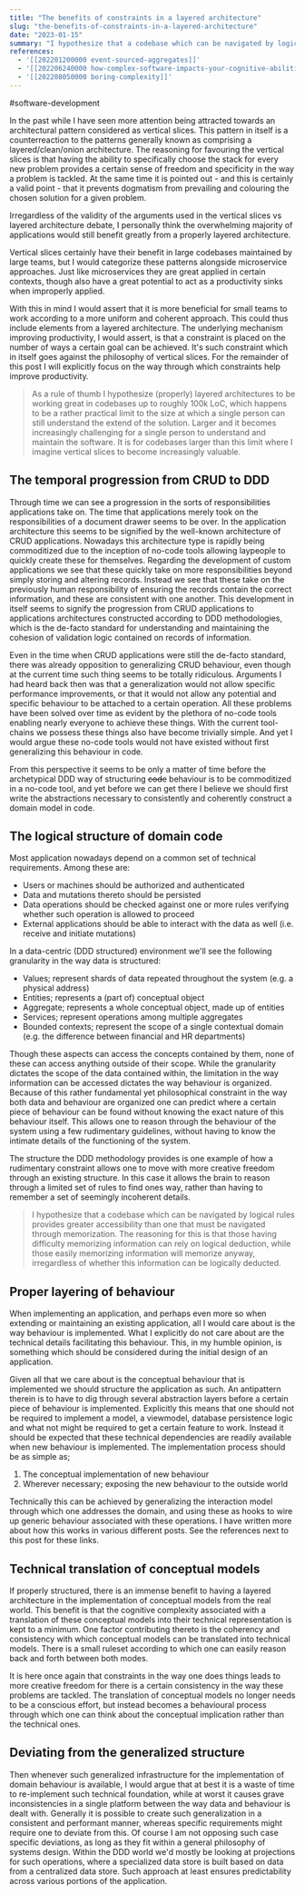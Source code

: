 ```yaml
---
title: "The benefits of constraints in a layered architecture"
slug: "the-benefits-of-constraints-in-a-layered-architecture"
date: "2023-01-15"
summary: "I hypothesize that a codebase which can be navigated by logical rules provides greater accessibility than one that must be navigated through memorization. This is one of the reasons why small teams could benefit from a layered architecture."
references: 
  - '[[202201200000 event-sourced-aggregates]]'
  - '[[202206240000 how-complex-software-impacts-your-cognitive-abilities]]'
  - '[[202208050000 boring-complexity]]'
---
```


#software-development

In the past while I have seen more attention being attracted towards an architectural pattern considered as vertical slices. This pattern in itself is a counterreaction to the patterns generally known as comprising a layered/clean/onion architecture. The reasoning for favouring the vertical slices is that having the ability to specifically choose the stack for every new problem provides a certain sense of freedom and specificity in the way a problem is tackled. At the same time it is pointed out - and this is certainly a valid point - that it prevents dogmatism from prevailing and colouring the chosen solution for a given problem.

Irregardless of the validity of the arguments used in the vertical slices vs layered architecture debate, I personally think the overwhelming majority of applications would still benefit greatly from a properly layered architecture.

Vertical slices certainly have their benefit in large codebases maintained by large teams, but I would categorize these patterns alongside microservice approaches. Just like microservices they are great applied in certain contexts, though also have a great potential to act as a productivity sinks when improperly applied.

With this in mind I would assert that it is more beneficial for small teams to work according to a more uniform and coherent approach. This could thus include elements from a layered architecture. The underlying mechanism improving productivity, I would assert, is that a constraint is placed on the number of ways a certain goal can be achieved. It's such constraint which in itself goes against the philosophy of vertical slices. For the remainder of this post I will explicitly focus on the way through which constraints help improve productivity.

> As a rule of thumb I hypothesize (properly) layered architectures to be working great in codebases up to roughly 100k LoC, which happens to be a rather practical limit to the size at which a single person can still understand the extend of the solution. Larger and it becomes increasingly challenging for a single person to understand and maintain the software. It is for codebases larger than this limit where I imagine vertical slices to become increasingly valuable.  

## The temporal progression from CRUD to DDD
Through time we can see a progression in the sorts of responsibilities applications take on. The time that applications merely took on the responsibilities of a document drawer seems to be over. In the application architecture this seems to be signified by the well-known architecture of CRUD applications. Nowadays this architecture type is rapidly being commoditized due to the inception of no-code tools allowing laypeople to quickly create these for themselves. Regarding the development of custom applications we see that these quickly take on more responsibilities beyond simply storing and altering records. Instead we see that these take on the previously human responsibility of ensuring the records contain the correct information, and these are consistent with one another. This development in itself seems to signify the progression from CRUD applications to applications architectures constructed according to DDD methodologies, which is the de-facto standard for understanding and maintaining the cohesion of validation logic contained on records of information.

Even in the time when CRUD applications were still the de-facto standard, there was already opposition to generalizing CRUD behaviour, even though at the current time such thing seems to be totally ridiculous. Arguments I had heard back then was that a generalization would not allow specific performance improvements, or that it would not allow any potential and specific behaviour to be attached to a certain operation. All these problems have been solved over time as evident by the plethora of no-code tools enabling nearly everyone to achieve these things. With the current tool-chains we possess these things also have become trivially simple. And yet I would argue these no-code tools would not have existed without first generalizing this behaviour in code.

From this perspective it seems to be only a matter of time before the archetypical DDD way of structuring ~~code~~ behaviour is to be commoditized in a no-code tool, and yet before we can get there I believe we should first write the abstractions necessary to consistently and coherently construct a domain model in code.

## The logical structure of domain code
Most application nowadays depend on a common set of technical requirements. Among these are:

- Users or machines should be authorized and authenticated
- Data and mutations thereto should be persisted
- Data operations should be checked against one or more rules verifying whether such operation is allowed to proceed
- External applications should be able to interact with the data as well (i.e. receive and initiate mutations)

In a data-centric (DDD structured) environment we'll see the following granularity in the way data is structured:

- Values; represent shards of data repeated throughout the system (e.g. a physical address)
- Entities; represents a (part of) conceptual object
- Aggregate; represents a whole conceptual object, made up of entities
- Services; represent operations among multiple aggregates
- Bounded contexts; represent the scope of a single contextual domain (e.g. the difference between financial and HR departments)

Though these aspects can access the concepts contained by them, none of these can access anything outside of their scope. While the granularity dictates the scope of the data contained within, the limitation in the way information can be accessed dictates the way behaviour is organized. Because of this rather fundamental yet philosophical constraint in the way both data and behaviour are organized one can predict where a certain piece of behaviour can be found without knowing the exact nature of this behaviour itself. This allows one to reason through the behaviour of the system using a few rudimentary guidelines, without having to know the intimate details of the functioning of the system.

The structure the DDD methodology provides is one example of how a rudimentary constraint allows one to move with more creative freedom through an existing structure. In this case it allows the brain to reason through a limited set of rules to find ones way, rather than having to remember a set of seemingly incoherent details.

> I hypothesize that a codebase which can be navigated by logical rules provides greater accessibility than one that must be navigated through memorization. The reasoning for this is that those having difficulty memorizing information can rely on logical deduction, while those easily memorizing information will memorize anyway, irregardless of whether this information can be logically deducted.

## Proper layering of behaviour
When implementing an application, and perhaps even more so when extending or maintaining an existing application, all I would care about is the way behaviour is implemented. What I explicitly do not care about are the technical details facilitating this behaviour. This, in my humble opinion, is something which should be considered during the initial design of an application.

Given all that we care about is the conceptual behaviour that is implemented we should structure the application as such. An antipattern therein is to have to dig through several abstraction layers before a certain piece of behaviour is implemented. Explicitly this means that one should not be required to implement a model, a viewmodel, database persistence logic and what not might be required to get a certain feature to work. Instead it should be expected that these technical dependencies are readily available when new behaviour is implemented. The implementation process should be as simple as;

1. The conceptual implementation of new behaviour
2. Wherever necessary; exposing the new behaviour to the outside world

Technically this can be achieved by generalizing the interaction model through which one addresses the domain, and using these as hooks to wire up generic behaviour associated with these operations. I have written more about how this works in various different posts. See the references next to this post for these links.

## Technical translation of conceptual models
If properly structured, there is an immense benefit to having a layered architecture in the implementation of conceptual models from the real world. This benefit is that the cognitive complexity associated with a translation of these conceptual models into their technical representation is kept to a minimum. One factor contributing thereto is the coherency and consistency with which conceptual models can be translated into technical models. There is a small ruleset according to which one can easily reason back and forth between both modes.

It is here once again that constraints in the way one does things leads to more creative freedom for there is a certain consistency in the way these problems are tackled. The translation of conceptual models no longer needs to be a conscious effort, but instead becomes a behavioural process through which one can think about the conceptual implication rather than the technical ones.

## Deviating from the generalized structure
Then whenever such generalized infrastructure for the implementation of domain behaviour is available, I would argue that at best it is a waste of time to re-implement such technical foundation, while at worst it causes grave inconsistencies in a single platform between the way data and behaviour is dealt with. Generally it is possible to create such generalization in a consistent and performant manner, whereas specific requirements might require one to deviate from this. Of course I am not opposing such case specific deviations, as long as they fit within a general philosophy of systems design. Within the DDD world we'd mostly be looking at projections for such operations, where a specialized data store is built based on data from a centralized data store. Such approach at least ensures predictability across various portions of the application.
